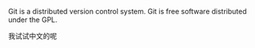 Git is a distributed version control system.
Git is free software distributed under the GPL.

我试试中文的呢
